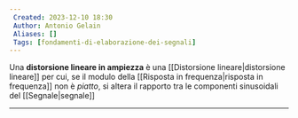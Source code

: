 ```yaml
---
 Created: 2023-12-10 18:30
 Author: Antonio Gelain
 Aliases: []
 Tags: [fondamenti-di-elaborazione-dei-segnali]
---
```


Una **distorsione lineare in ampiezza** è una [[Distorsione lineare|distorsione lineare]] per cui, se il modulo della [[Risposta in frequenza|risposta in frequenza]] non è *piatto*, si altera il rapporto tra le componenti sinusoidali del [[Segnale|segnale]]

---

